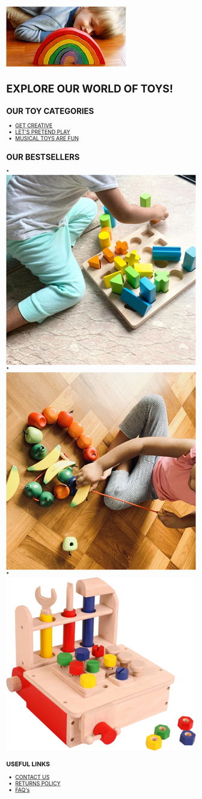 ![](/images.jpeg)




# EXPLORE OUR WORLD OF TOYS!
                                       
                                       
  
  
## OUR TOY CATEGORIES  

* [GET CREATIVE](https://lilwondertrails.com/collections/creative-play-trails)               
* [LET'S PRETEND PLAY](https://lilwondertrails.com/collections/pretend-play-trails)           
* [MUSICAL TOYS ARE FUN](https://lilwondertrails.com/collections/musical-trails)

## OUR BESTSELLERS

*![Shape Sorter](/SS.JPG)        *![Fruit Threading Set](/Fruit.jpg)      *![My Toolbox](/Tool.jpg)





### USEFUL LINKS

* [CONTACT US](https://lilwondertrails.com/pages/contact-us)
* [RETURNS POLICY](https://lilwondertrails.com/policies/refund-policy)
* [FAQ's](https://lilwondertrails.com/pages/faqs)

